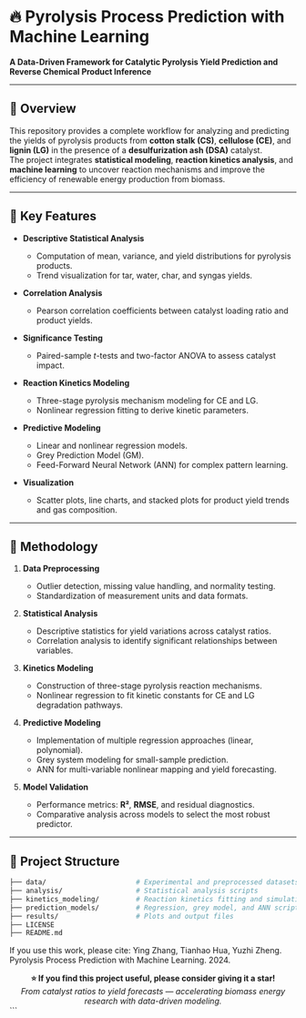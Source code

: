 # 🔥 Pyrolysis Process Prediction with Machine Learning  

**A Data-Driven Framework for Catalytic Pyrolysis Yield Prediction and Reverse Chemical Product Inference**  

---

## 📌 Overview  

This repository provides a complete workflow for analyzing and predicting the yields of pyrolysis products from **cotton stalk (CS)**, **cellulose (CE)**, and **lignin (LG)** in the presence of a **desulfurization ash (DSA)** catalyst.  
The project integrates **statistical modeling**, **reaction kinetics analysis**, and **machine learning** to uncover reaction mechanisms and improve the efficiency of renewable energy production from biomass.  

---

## 🚀 Key Features  

- **Descriptive Statistical Analysis**  
  - Computation of mean, variance, and yield distributions for pyrolysis products.  
  - Trend visualization for tar, water, char, and syngas yields.  

- **Correlation Analysis**  
  - Pearson correlation coefficients between catalyst loading ratio and product yields.  

- **Significance Testing**  
  - Paired-sample *t*-tests and two-factor ANOVA to assess catalyst impact.  

- **Reaction Kinetics Modeling**  
  - Three-stage pyrolysis mechanism modeling for CE and LG.  
  - Nonlinear regression fitting to derive kinetic parameters.  

- **Predictive Modeling**  
  - Linear and nonlinear regression models.  
  - Grey Prediction Model (GM).  
  - Feed-Forward Neural Network (ANN) for complex pattern learning.  

- **Visualization**  
  - Scatter plots, line charts, and stacked plots for product yield trends and gas composition.  

---

## 🧪 Methodology  

1. **Data Preprocessing**  
   - Outlier detection, missing value handling, and normality testing.  
   - Standardization of measurement units and data formats.  

2. **Statistical Analysis**  
   - Descriptive statistics for yield variations across catalyst ratios.  
   - Correlation analysis to identify significant relationships between variables.  

3. **Kinetics Modeling**  
   - Construction of three-stage pyrolysis reaction mechanisms.  
   - Nonlinear regression to fit kinetic constants for CE and LG degradation pathways.  

4. **Predictive Modeling**  
   - Implementation of multiple regression approaches (linear, polynomial).  
   - Grey system modeling for small-sample prediction.  
   - ANN for multi-variable nonlinear mapping and yield forecasting.  

5. **Model Validation**  
   - Performance metrics: **R²**, **RMSE**, and residual diagnostics.  
   - Comparative analysis across models to select the most robust predictor.  

---

## 📂 Project Structure  

```bash
├── data/                      # Experimental and preprocessed datasets
├── analysis/                  # Statistical analysis scripts
├── kinetics_modeling/         # Reaction kinetics fitting and simulation
├── prediction_models/         # Regression, grey model, and ANN scripts
├── results/                   # Plots and output files
├── LICENSE
├── README.md
```

If you use this work, please cite:
Ying Zhang, Tianhao Hua, Yuzhi Zheng. Pyrolysis Process Prediction with Machine Learning. 2024.

<div align="center"> <b>⭐ If you find this project useful, please consider giving it a star!</b> <br> <em>From catalyst ratios to yield forecasts — accelerating biomass energy research with data-driven modeling.</em> </div> ```

